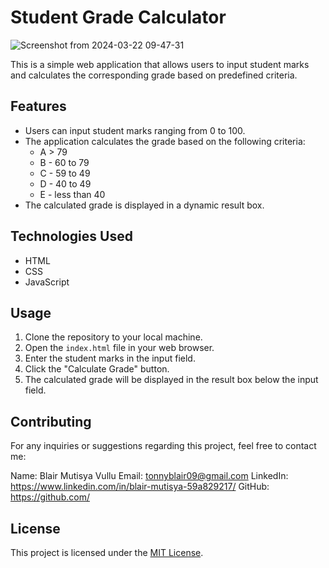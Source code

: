 
# Student Grade Calculator

![Screenshot from 2024-03-22 09-47-31](https://github.com/BlairMutisya/Code-challenge-Wk-1-Toy-Problems/assets/122833274/056f9577-549b-43cf-88cb-b1e541aaf65d)


This is a simple web application that allows users to input student marks and calculates the corresponding grade based on predefined criteria.

## Features

- Users can input student marks ranging from 0 to 100.
- The application calculates the grade based on the following criteria:
  - A > 79
  - B - 60 to 79
  - C - 59 to 49
  - D - 40 to 49
  - E - less than 40
- The calculated grade is displayed in a dynamic result box.

## Technologies Used

- HTML
- CSS
- JavaScript

## Usage

1. Clone the repository to your local machine.
2. Open the `index.html` file in your web browser.
3. Enter the student marks in the input field.
4. Click the "Calculate Grade" button.
5. The calculated grade will be displayed in the result box below the input field.

## Contributing

For any inquiries or suggestions regarding this project, feel free to contact me:

Name: Blair Mutisya Vullu
Email: tonnyblair09@gmail.com
LinkedIn: https://www.linkedin.com/in/blair-mutisya-59a829217/
GitHub: https://github.com/

## License

This project is licensed under the [MIT License](LICENSE).
